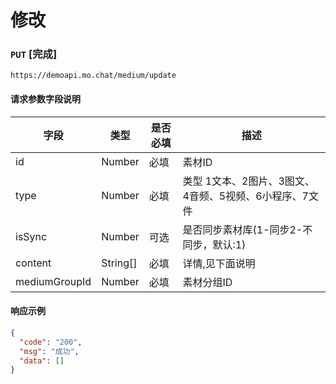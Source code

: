 # 修改
### `PUT`  [完成]
```
https://demoapi.mo.chat/medium/update
```

#### 请求参数字段说明

| 字段  | 类型 | 是否必填 | 描述|
| ------------- | ------------- | ------------------ | ------------------ |
| id  | Number  | 必填 | 素材ID |
| type  | Number  | 必填 | 类型 1文本、2图片、3图文、4音频、5视频、6小程序、7文件 |
| isSync  | Number  | 可选 | 是否同步素材库(1-同步2-不同步，默认:1) |
| content  | String[]  | 必填 | 详情,见下面说明 |
| mediumGroupId  | Number  | 必填 | 素材分组ID |


#### 响应示例

```json
{
  "code": "200",
  "msg": "成功",
  "data": []
}
```